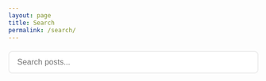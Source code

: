 ```yaml
---
layout: page
title: Search
permalink: /search/
---
```


<div class="search-page">
  <div class="search-container">
    <input type="text" id="searchInput" placeholder="Search posts..." />
    <div id="searchResults"></div>
  </div>
</div>

<style>
.search-page {
  max-width: 800px;
  margin: 0 auto;
}

.search-container {
  margin: 20px 0;
}

#searchInput {
  width: 100%;
  padding: 12px 16px;
  font-size: 16px;
  border: 2px solid var(--border, #eee);
  border-radius: 8px;
  background: var(--theme, #fff);
  color: var(--primary, #1e1e1e);
  outline: none;
  transition: border-color 0.2s ease;
}

#searchInput:focus {
  border-color: var(--secondary, #6c6c6c);
}

#searchResults {
  margin-top: 20px;
}

.search-result {
  padding: 16px;
  margin: 10px 0;
  background: var(--entry, #fff);
  border: 1px solid var(--border, #eee);
  border-radius: 8px;
  transition: transform 0.1s ease;
}

.search-result:hover {
  transform: scale(0.98);
  background: var(--code-bg, #f5f5f5);
}

.search-result h3 {
  margin: 0 0 8px 0;
  font-size: 18px;
}

.search-result h3 a {
  color: var(--primary, #1e1e1e);
  text-decoration: none;
}

.search-result h3 a:hover {
  color: var(--secondary, #6c6c6c);
}

.search-result .excerpt {
  color: var(--secondary, #6c6c6c);
  font-size: 14px;
  line-height: 1.5;
  margin-bottom: 8px;
}

.search-result .meta {
  display: flex;
  justify-content: space-between;
  align-items: center;
  font-size: 12px;
  color: var(--tertiary, #888);
}

.search-result .tags {
  display: flex;
  gap: 4px;
}

.search-result .tag {
  background: var(--tertiary, #d6d6d6);
  color: var(--primary, #1e1e1e);
  padding: 2px 6px;
  border-radius: 12px;
  font-size: 11px;
}

.no-results {
  text-align: center;
  color: var(--secondary, #6c6c6c);
  font-style: italic;
  margin: 40px 0;
}
</style>

<script>
// Simple search implementation
let searchData = [];

// Load posts data
fetch('/search.json')
  .then(response => response.json())
  .then(data => {
    searchData = data;
  })
  .catch(error => {
    console.error('Error loading search data:', error);
    // Fallback: create search data from page context if available
    searchData = [
      {% for post in site.posts %}
      {
        "title": {{ post.title | jsonify }},
        "url": {{ post.url | jsonify }},
        "date": {{ post.date | date: "%B %d, %Y" | jsonify }},
        "excerpt": {{ post.excerpt | strip_html | truncatewords: 50 | jsonify }},
        "content": {{ post.content | strip_html | jsonify }},
        "tags": {{ post.tags | jsonify }}
      }{% unless forloop.last %},{% endunless %}
      {% endfor %}
    ];
  });

function performSearch(query) {
  const results = document.getElementById('searchResults');
  
  if (!query.trim()) {
    results.innerHTML = '';
    return;
  }

  const searchTerms = query.toLowerCase().split(' ');
  const matches = searchData.filter(post => {
    const searchText = `${post.title} ${post.excerpt} ${post.content} ${post.tags.join(' ')}`.toLowerCase();
    return searchTerms.every(term => searchText.includes(term));
  });

  if (matches.length === 0) {
    results.innerHTML = '<div class="no-results">No posts found matching your search.</div>';
    return;
  }

  const resultsHTML = matches.map(post => `
    <div class="search-result">
      <h3><a href="${post.url}">${post.title}</a></h3>
      <div class="excerpt">${post.excerpt}</div>
      <div class="meta">
        <span class="date">${post.date}</span>
        <div class="tags">
          ${post.tags.map(tag => `<span class="tag">${tag}</span>`).join('')}
        </div>
      </div>
    </div>
  `).join('');

  results.innerHTML = resultsHTML;
}

// Search input handler
document.addEventListener('DOMContentLoaded', function() {
  const searchInput = document.getElementById('searchInput');
  
  searchInput.addEventListener('input', function() {
    performSearch(this.value);
  });
  
  // Handle URL parameters for direct search
  const urlParams = new URLSearchParams(window.location.search);
  const query = urlParams.get('q');
  if (query) {
    searchInput.value = query;
    performSearch(query);
  }
});
</script> 